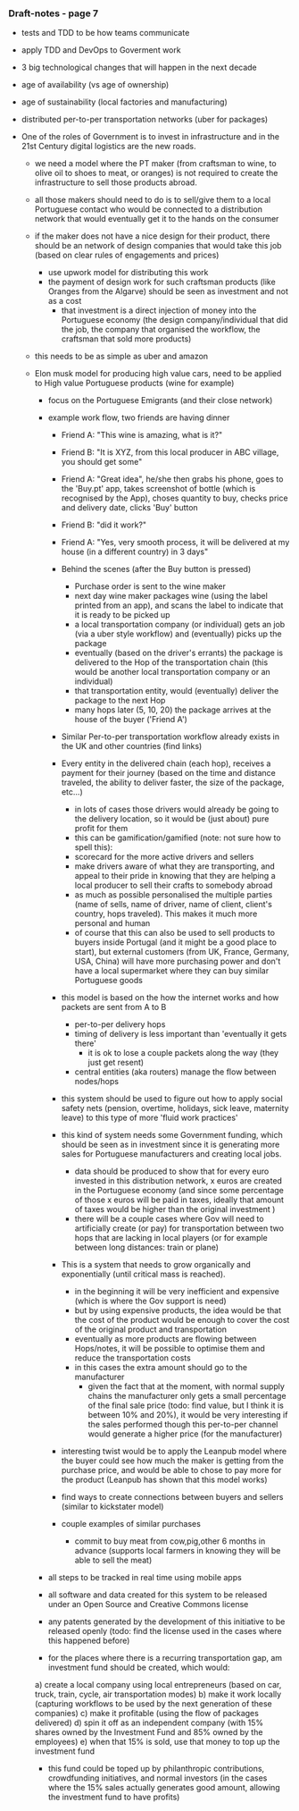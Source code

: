 ### Draft-notes - page 7

* tests and TDD to be how teams communicate
* apply TDD and DevOps to Goverment work





* 3 big technological changes that will happen in the next decade

 * age of availability (vs age of ownership)
 * age of sustainability (local factories and manufacturing)
 * distributed per-to-per transportation networks (uber for packages)

* One of the roles of Government is to invest in infrastructure and in the 21st Century digital logistics are the new roads.
  * we need a model where the PT maker (from craftsman to wine, to olive oil to shoes to meat, or oranges) is not required to create the infrastructure to sell those products abroad.
  * all those makers should need to do is to sell/give them to a local Portuguese contact who would be connected to a distribution network that would eventually get it to the hands on the consumer
  * if the maker does not have a nice design for their product, there should be an network of design companies that would take this job (based on clear rules of engagements and prices)
    * use upwork model for distributing this work
    * the payment of design work for such craftsman products (like Oranges from the Algarve) should be seen as investment and not as a cost
      * that investment is a direct injection of money into the Portuguese economy (the design company/individual that did the job, the company that organised the workflow, the craftsman that sold more products)
  * this needs to be as simple as uber and amazon    

  * Elon musk model for producing high value cars, need to be applied to High value Portuguese products (wine for example)
    * focus on the Portuguese Emigrants (and their close network)
    * example work flow, two friends are having dinner
      * Friend A: "This wine is amazing, what is it?"
      * Friend B: "It is XYZ, from this local producer in ABC village, you should get some"
      * Friend A: "Great idea", he/she then grabs his phone, goes to the 'Buy.pt' app, takes screenshot of bottle (which is recognised by the App), choses quantity to buy, checks price and delivery date, clicks 'Buy' button
      * Friend B: "did it work?"
      * Friend A: "Yes, very smooth process, it will be delivered at my house (in a different country) in 3 days"
      * Behind the scenes (after the Buy button is pressed)
        * Purchase order is sent to the wine maker
        * next day wine maker packages wine (using the label printed from an app), and scans the label to indicate that it is ready to be picked up
        * a local transportation company (or individual) gets an job (via a uber style workflow) and (eventually) picks up the package
        * eventually (based on the driver's errants) the package is delivered to the Hop of the transportation chain (this would be another local transportation company or an individual)
        * that transportation entity, would (eventually) deliver the package to the next Hop
        * many hops later (5, 10, 20) the package arrives at the house of the buyer ('Friend A')
      * Similar Per-to-per transportation workflow already exists in the UK and other countries (find links)
      * Every entity in the delivered chain (each hop), receives a payment for their journey (based on the time and distance traveled, the ability to deliver faster, the size of the package, etc...)
        * in lots of cases those drivers would already be going to the delivery location, so it would be (just about) pure profit for them
        * this can be gamification/gamified (note: not sure how to spell this):
        * scorecard for the more active drivers and sellers
        * make drivers aware of what they are transporting, and appeal to their pride in knowing that they are helping a local producer to sell their crafts to somebody abroad
        * as much as possible personalised the multiple parties (name of sells, name of driver, name of client, client's country, hops traveled). This makes it much more personal and human
        * of course that this can also be used to sell products to buyers inside Portugal (and it might be a good place to start), but external customers (from UK, France, Germany, USA, China) will have more purchasing power and don't have a local supermarket where they can buy similar Portuguese goods

      * this model is based on the how the internet works and how packets are sent from A to B
        * per-to-per delivery hops
        * timing of delivery is less important than 'eventually it gets there'
          * it is ok to lose a couple packets along the way (they just get resent)
        * central entities (aka routers) manage the flow between nodes/hops

      * this system should be used to figure out how to apply social safety nets (pension, overtime, holidays, sick leave, maternity leave) to this type of more 'fluid work practices'

      * this kind of system needs some Government funding, which should be seen as in investment since it is generating more sales for Portuguese manufacturers and creating local jobs.
        * data should be produced to show that for every euro invested in this distribution network, x euros are created in the Portuguese economy (and since some percentage of those x euros will be paid in taxes, ideally that amount of taxes would be higher than the original investment )
        * there will be a couple cases where Gov will need to artificially create (or pay) for transportation between two hops that are lacking in local players (or for example between long distances: train or plane)

      * This is a system that needs to grow organically and exponentially (until critical mass is reached).
        * in the beginning it will be very inefficient and expensive (which is where the Gov support is need)
        * but by using expensive products, the idea would be that the cost of the product would be enough to cover the cost of the original product and transportation
        * eventually as more products are flowing between Hops/notes, it will be possible to optimise them and reduce the transportation costs
        * in this cases the extra amount should go to the manufacturer
          * given the fact that at the moment, with normal supply chains the manufacturer only gets a small percentage of the final sale price (todo: find value, but I think it is between 10% and 20%), it would be very interesting if the sales performed though this per-to-per channel would generate a higher price (for the manufacturer)

      * interesting twist would be to apply the Leanpub model where the buyer could see how much the maker is getting from the purchase price, and would be able to chose to pay more for the product (Leanpub has shown that this model works)

      * find ways to create connections between buyers and sellers (similar to kickstater model)

      * couple examples of similar purchases
          * commit to buy meat from cow,pig,other 6 months in advance (supports local farmers in knowing they will be able to sell the meat)

     * all steps to be tracked in real time using mobile apps      
     * all software and data created for this system to be released under an Open Source and Creative Commons license         
     * any patents generated by the development of this initiative to be released openly (todo: find the license used in the cases where this happened before)

     * for the places where there is a recurring transportation gap, am investment fund should be created, which would:

      a) create a local company using local entrepreneurs (based on car, truck, train, cycle, air transportation modes)
      b) make it work locally (capturing workflows to be used by the next generation of these companies)
      c) make it profitable (using the flow of packages delivered)
      d) spin it off as an independent company (with 15% shares owned by the Investment Fund and 85% owned by the employees)
      e) when that 15% is sold, use that money to top up the investment fund

      * this fund could be toped up by philanthropic contributions, crowdfunding initiatives, and normal investors (in the cases where the 15% sales actually generates good amount, allowing the investment fund to have profits)
